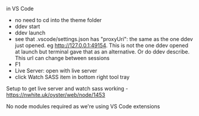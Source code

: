 in VS Code

- no need to cd into the theme folder
- ddev start
- ddev launch
- see that .vscode/settings.json has "proxyUri": the same as the one ddev just opened. eg http://127.0.0.1:49154. This is not the one ddev opened at launch but terminal gave that as an alternative. Or do ddev describe. This url can change between sessions
- F1
- Live Server: open with live server
- click Watch SASS item in bottom right tool tray

Setup to get live server and watch sass working - https://nwhite.uk/oyster/web/node/1453

No node modules required as we're using VS Code extensions
